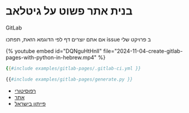 # בנית אתר פשוט על גיטלאב

GitLab

אם אתם יוצרים דף לפי הדוגמא הזאת, תפתכו issue ב פרויקט שלי

{% youtube embed id="DQNguHtHnlI" file="2024-11-04-create-gitlab-pages-with-python-in-hebrew.mp4" %}

```yaml
{{#include examples/gitlab-pages/.gitlab-ci.yml }}
```

```python
{{#include examples/gitlab-pages/generate.py }}
```


* [רפוסיטורי](https://gitlab.com/szabgab/szabgab.gitlab.io/)
* [אתר](https://szabgab.gitlab.io/)
* [פייתון בישראל](https://python.org.il/)


